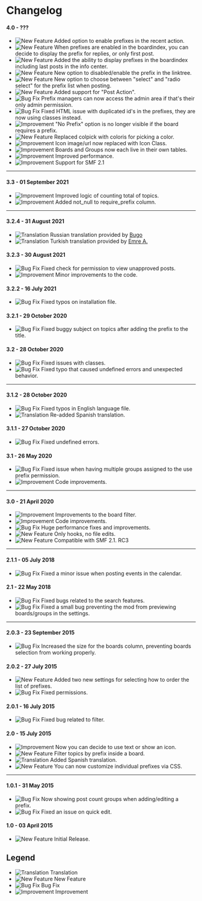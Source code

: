 # Changelog

#### 4.0 - ???
- ![New Feature](https://smftricks.com/assets/changelog/tag--plus.png) Added option to enable prefixes in the recent action.
- ![New Feature](https://smftricks.com/assets/changelog/tag--plus.png) When prefixes are enabled in the boardindex, you can decide to display the prefix for replies, or only first post.
- ![New Feature](https://smftricks.com/assets/changelog/tag--plus.png) Added the ability to display prefixes in the boardindex including last posts in the info center.
- ![New Feature](https://smftricks.com/assets/changelog/tag--plus.png) New option to disabled/enable the prefix in the linktree.
- ![New Feature](https://smftricks.com/assets/changelog/tag--plus.png) New option to choose between "select" and "radio select" for the prefix list when posting.
- ![New Feature](https://smftricks.com/assets/changelog/tag--plus.png) Added support for "Post Action".
- ![Bug Fix](https://smftricks.com/assets/changelog/bug--minus.png) Prefix managers can now access the admin area if that's their only admin permission.
- ![Bug Fix](https://smftricks.com/assets/changelog/bug--minus.png) Fixed HTML issue with duplicated id's in the prefixes, they are now using classes instead.
- ![Improvement](https://smftricks.com/assets/changelog/tag--pencil.png) "No Prefix" option is no longer visible if the board requires a prefix.
- ![New Feature](https://smftricks.com/assets/changelog/tag--plus.png) Replaced colpick with coloris for picking a color.
- ![Improvement](https://smftricks.com/assets/changelog/tag--pencil.png) Icon image/url now replaced with Icon Class.
- ![Improvement](https://smftricks.com/assets/changelog/tag--pencil.png) Boards and Groups now each live in their own tables.
- ![Improvement](https://smftricks.com/assets/changelog/tag--pencil.png) Improved performance.
- ![Improvement](https://smftricks.com/assets/changelog/tag--pencil.png) Support for SMF 2.1
---
#### 3.3 - 01 September 2021
- ![Improvement](https://smftricks.com/assets/changelog/tag--pencil.png) Improved logic of counting total of topics.
- ![Improvement](https://smftricks.com/assets/changelog/tag--pencil.png) Added not_null to require_prefix column.
---
#### 3.2.4 - 31 August 2021
- ![Translation](https://smftricks.com/assets/changelog/language.png) Russian translation provided by [Bugo](https://www.simplemachines.org/community/index.php?action=profile;u=229017)
- ![Translation](https://smftricks.com/assets/changelog/language.png) Turkish translation provided by [Emre A.](https://www.simplemachines.org/community/index.php?action=profile;u=92172)

#### 3.2.3 - 30 August 2021
- ![Bug Fix](https://smftricks.com/assets/changelog/bug--minus.png) Fixed check for permission to view unapproved posts.
- ![Improvement](https://smftricks.com/assets/changelog/tag--pencil.png) Minor improvements to the code.

#### 3.2.2 - 16 July 2021
- ![Bug Fix](https://smftricks.com/assets/changelog/bug--minus.png) Fixed typos on installation file.

#### 3.2.1 - 29 October 2020
- ![Bug Fix](https://smftricks.com/assets/changelog/bug--minus.png) Fixed buggy subject on topics after adding the prefix to the title.

#### 3.2 - 28 October 2020
- ![Bug Fix](https://smftricks.com/assets/changelog/bug--minus.png) Fixed issues with classes.
- ![Bug Fix](https://smftricks.com/assets/changelog/bug--minus.png) Fixed typo that caused undefined errors and unexpected behavior.
---
#### 3.1.2 - 28 October 2020
- ![Bug Fix](https://smftricks.com/assets/changelog/bug--minus.png) Fixed typos in English language file.
- ![Translation](https://smftricks.com/assets/changelog/language.png) Re-added Spanish translation.

#### 3.1.1 - 27 October 2020
- ![Bug Fix](https://smftricks.com/assets/changelog/bug--minus.png) Fixed undefined errors.

#### 3.1 - 26 May 2020
- ![Bug Fix](https://smftricks.com/assets/changelog/bug--minus.png) Fixed issue when having multiple groups assigned to the use prefix permission.
- ![Improvement](https://smftricks.com/assets/changelog/tag--pencil.png) Code improvements.
---
#### 3.0 - 21 April 2020
- ![Improvement](https://smftricks.com/assets/changelog/tag--pencil.png) Improvements to the board filter.
- ![Improvement](https://smftricks.com/assets/changelog/tag--pencil.png) Code improvements.
- ![Bug Fix](https://smftricks.com/assets/changelog/bug--minus.png) Huge performance fixes and improvements.
- ![New Feature](https://smftricks.com/assets/changelog/tag--plus.png) Only hooks, no file edits.
- ![New Feature](https://smftricks.com/assets/changelog/tag--plus.png) Compatible with SMF 2.1. RC3
---
#### 2.1.1 - 05 July 2018
- ![Bug Fix](https://smftricks.com/assets/changelog/bug--minus.png) Fixed a minor issue when posting events in the calendar.

#### 2.1 - 22 May 2018
- ![Bug Fix](https://smftricks.com/assets/changelog/bug--minus.png) Fixed bugs related to the search features.
- ![Bug Fix](https://smftricks.com/assets/changelog/bug--minus.png) Fixed a small bug preventing the mod from previewing boards/groups in the settings.
---
#### 2.0.3 - 23 September 2015
- ![Bug Fix](https://smftricks.com/assets/changelog/bug--minus.png) Increased the size for the boards column, preventing boards selection from working properly.

#### 2.0.2 - 27 July 2015
- ![New Feature](https://smftricks.com/assets/changelog/tag--plus.png) Added two new settings for selecting how to order the list of prefixes.
- ![Bug Fix](https://smftricks.com/assets/changelog/bug--minus.png) Fixed permissions.

#### 2.0.1 - 16 July 2015
- ![Bug Fix](https://smftricks.com/assets/changelog/bug--minus.png) Fixed bug related to filter.

#### 2.0 - 15 July 2015
- ![Improvement](https://smftricks.com/assets/changelog/tag--pencil.png) Now you can decide to use text or show an icon.
- ![New Feature](https://smftricks.com/assets/changelog/tag--plus.png) Filter topics by prefix inside a board.
- ![Translation](https://smftricks.com/assets/changelog/language.png) Added Spanish translation.
- ![New Feature](https://smftricks.com/assets/changelog/tag--plus.png) You can now customize individual prefixes via CSS.
---
#### 1.0.1 - 31 May 2015
- ![Bug Fix](https://smftricks.com/assets/changelog/bug--minus.png) Now showing post count groups when adding/editing a prefix.
- ![Bug Fix](https://smftricks.com/assets/changelog/bug--minus.png) Fixed an issue on quick edit.

#### 1.0 - 03 April 2015
- ![New Feature](https://smftricks.com/assets/changelog/tag--plus.png) Initial Release.

## Legend
- ![Translation](https://smftricks.com/assets/changelog/language.png) Translation
- ![New Feature](https://smftricks.com/assets/changelog/tag--plus.png) New Feature
- ![Bug Fix](https://smftricks.com/assets/changelog/bug--minus.png) Bug Fix
- ![Improvement](https://smftricks.com/assets/changelog/tag--pencil.png) Improvement